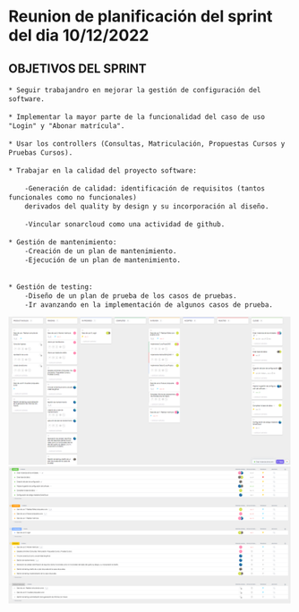 # Reunion de planificación del sprint del dia 10/12/2022

## OBJETIVOS DEL SPRINT

    * Seguir trabajandro en mejorar la gestión de configuración del software.

    * Implementar la mayor parte de la funcionalidad del caso de uso "Login" y "Abonar matrícula".
    
    * Usar los controllers (Consultas, Matriculación, Propuestas Cursos y Pruebas Cursos).
    
    * Trabajar en la calidad del proyecto software:

        -Generación de calidad: identificación de requisitos (tantos funcionales como no funcionales) 
        derivados del quality by design y su incorporación al diseño.
      
        -Vincular sonarcloud como una actividad de github.
      
    * Gestión de mantenimiento:
        -Creación de un plan de mantenimiento.
        -Ejecución de un plan de mantenimiento.
        
      
    * Gestión de testing: 
        -Diseño de un plan de prueba de los casos de pruebas.
        -Ir avanzando en la implementación de algunos casos de prueba.
    

![Planificación del Sprint de la semana del 10/12 al 17/12](../sprintsImages/sprint_10dic2022_tablero.png)
![Planificación del Sprint de la semana del 10/12 al 17/12](../sprintsImages/sprint_10dic2022_lista.png)

